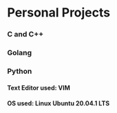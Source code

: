 # Personal Projects

### C and C++  
### Golang  
### Python


#### Text Editor used: VIM  
#### OS used: Linux Ubuntu 20.04.1 LTS  
